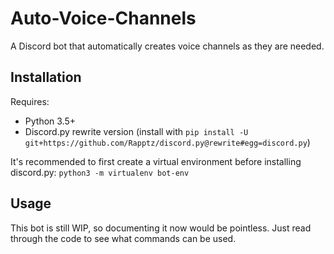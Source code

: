 # Auto-Voice-Channels
A Discord bot that automatically creates voice channels as they are needed.

## Installation

Requires:

* Python 3.5+
* Discord.py rewrite version (install with `pip install -U git+https://github.com/Rapptz/discord.py@rewrite#egg=discord.py`)

It's recommended to first create a virtual environment before installing discord.py: `python3 -m virtualenv bot-env`

## Usage

This bot is still WIP, so documenting it now would be pointless. Just read through the code to see what commands can be used.